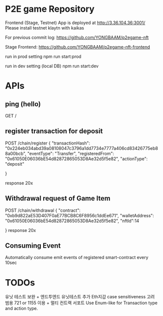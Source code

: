 # P2E game Repository

Frontend (Stage, Testnet) App is deployed at http://3.36.104.36:3001/
Please install testnet klaytn with kaikas

For previous commit log: https://github.com/YONGBAAM/p2egame-nft

Stage Frontend: https://github.com/YONGBAAM/p2egame-nft-frontend

run in prod setting
npm run start:prod

run in dev setting (local DB)
npm run start:dev

# APIs

## ping (hello)
GET / 

## register transaction for deposit

POST /chain/register
{
    "transactionHash": "0x224eb034abd39a08108047c3796a1dd7734e7777a406cd83426775eb88a00bcb",
    "eventType": "Transfer",
    "registeredFrom": "0x61050E06036bE54d82872865053D8Ae32d5f5e82",
    "actionType": "deposit"

}

response 20x

## Withdrawal request of Game Item
POST /chain/withdrawal
{
    "contract": "0xb9d822aE53D407F0aE77BCB8C6F8956c1ddEe671",
    "walletAddress": "0x61050E06036bE54d82872865053D8Ae32d5f5e82",
    "nftId":14

}
response 20x


## Consuming Event
Automatically consume emit events of registered smart-contract every 10sec


# TODOs
유닛 테스트 보완 + 엔드투엔드 유닛테스트 추가
Eth지갑 case sensitiveness 고려
범용 721 or 1155 이용 + 멀티 컨트랙 서포트
Use Enum-like for Transaction type and action type.
